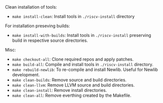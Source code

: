 Clean installation of tools:

- `make install-clean`: Install tools in `./riscv-install` directory


For installation preseving builds:

- `make install-with-builds`: Install tools in `./riscv-install` preserving build in 
                              respective source directories.

Misc:

- `make checkout-all`: Clone required repos and apply patches.
- `make build-all`: Compile and install tools in `./riscv-install` directory.
- `make rebuild-newlib`: To re-compile and install Newlib. Useful for Newlib development.
- `make clean-builds`: Remove source and build directories.
- `make clean-llvm`: Remove LLVM source and build directories.
- `make clean-install`: Remove install directories.
- `make clean-all`: Remove everthing created by the Makefile.

